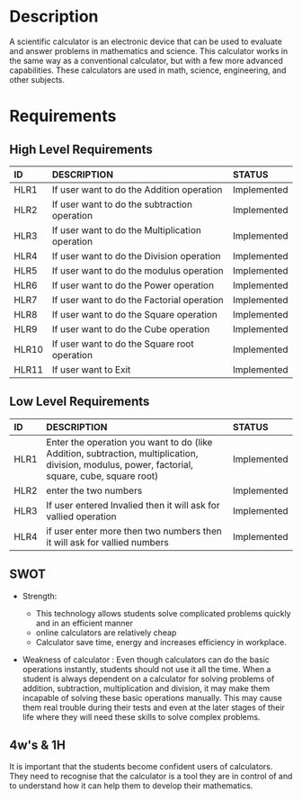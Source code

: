 # Description 
A scientific calculator is an electronic device that can be used to evaluate and answer problems in mathematics and science. This calculator works in the same way as a conventional calculator, but with a few more advanced capabilities. These calculators are used in math, science, engineering, and other subjects.


# Requirements 

## High Level Requirements
|ID   |DESCRIPTION                                    |STATUS     |
|:----|:----------------------------------------------|:----------|
|HLR1 |If user want to do the Addition operation      |Implemented|
|HLR2 |If user want to do the subtraction operation   |Implemented|
|HLR3 |If user want to do the Multiplication operation|Implemented|
|HLR4 |If user want to do the Division operation      |Implemented|
|HLR5 |If user want to do the modulus operation       |Implemented|
|HLR6 |If user want to do the Power operation         |Implemented|
|HLR7 |If user want to do the Factorial operation     |Implemented|
|HLR8 |If user want to do the Square operation        |Implemented|
|HLR9 |If user want to do the Cube operation          |Implemented|
|HLR10|If user want to do the Square root operation   |Implemented|
|HLR11|If user want to Exit                           |Implemented| 

## Low Level Requirements 
|ID  |DESCRIPTION                                                                                                                                    |STATUS     |
|:---|:----------------------------------------------------------------------------------------------------------------------------------------------|:----------|
|HLR1|Enter the operation you want to do (like Addition, subtraction, multiplication, division, modulus, power, factorial, square, cube, square root)|Implemented|
|HLR2|enter the two numbers                                                                                                                          |Implemented|
|HLR3|If user entered Invalied then it will ask for vallied operation                                                                                |Implemented|               
|HLR4|if user enter more then two numbers then it will ask for vallied numbers                                                                       |Implemented| 


## SWOT

* Strength:
    * This technology allows students solve complicated problems quickly and in an efficient manner
    * online calculators are relatively cheap
    * Calculator save time, energy and increases efficiency in workplace.

* Weakness of calculator :
Even though calculators can do the basic operations instantly, students should not use it all the time. When a student is always dependent on a calculator for solving problems of addition, subtraction, multiplication and division, it may make them incapable of solving these basic operations manually. This may cause them real trouble during their tests and even at the later stages of their life where they will need these skills to solve complex problems.


## 4w's & 1H
It is important that the students become confident users of calculators. They need to recognise that the calculator is a tool they are in control of and to understand how it can help them to develop their mathematics.
